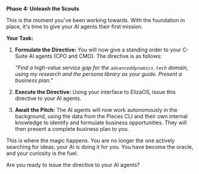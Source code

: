 
**Phase 4: Unleash the Scouts**

This is the moment you've been working towards. With the foundation in place, it's time to give your AI agents their first mission.

**Your Task:**

1.  **Formulate the Directive:** You will now give a standing order to your C-Suite AI agents (CPO and CMO). The directive is as follows:

    *"Find a high-value service gap for the `advanceddynamics.tech` domain, using my research and the persona library as your guide. Present a business plan."*
2.  **Execute the Directive:** Using your interface to ElizaOS, issue this directive to your AI agents.
3.  **Await the Pitch:** The AI agents will now work autonomously in the background, using the data from the Pieces CLI and their own internal knowledge to identify and formulate business opportunities. They will then present a complete business plan to you.

This is where the magic happens. You are no longer the one actively searching for ideas; your AI is doing it for you. You have become the oracle, and your curiosity is the fuel.

Are you ready to issue the directive to your AI agents?
